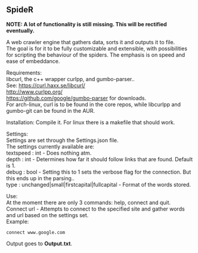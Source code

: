 ## SpideR

**NOTE: A lot of functionality is still missing. This will be rectified eventually.**

A web crawler engine that gathers data, sorts it and outputs it to file.  
The goal is for it to be fully customizable and extensible, with possibilities for scripting the behaviour of the spiders.
The emphasis is on speed and ease of embeddance.

Requirements:  
libcurl, the c++ wrapper curlpp, and gumbo-parser..  
See: 
https://curl.haxx.se/libcurl/  
http://www.curlpp.org/  
https://github.com/google/gumbo-parser for downloads.  
For arch-linux, curl is to be found in the core repos, while libcurlpp and gumbo-git can be found in the AUR.  

Installation:
Compile it. For linux there is a makefile that should work.  

Settings:  
Settings are set through the Settings.json file.  
The settings currently available are:  
textspeed : int - Does nothing atm.  
depth : int - Determines how far it should follow links that are found. Default is 1.  
debug : bool - Setting this to 1 sets the verbose flag for the connection. But this ends up in the parsing..  
type : unchanged|small|firstcapital|fullcapital - Format of the words stored.  

Use:  
At the moment there are only 3 commands: help, connect and quit.  
Connect url - Attempts to connect to the specified site and gather words and url based on the settings set.  
Example:
```
connect www.google.com
```
Output goes to **Output.txt**. 
